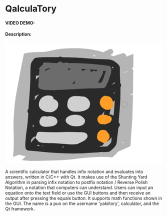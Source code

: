 # QalculaTory
#### VIDEO DEMO: 
#### Description:
<p align="center" width="100%">
  <img src="https://github.com/yakiitory/QalculaTory/blob/main/assets/qalculatory.png?raw=true" alt="QalculaTory's logo">
</p>
A scientific calculator that handles infix notation and evaluates into answers, written in C/C++ with Qt. It makes use of the Shunting Yard Algorithm in parsing infix notation to postfix notation / Reverse Polish Notation, a notation that computers can understand. Users can input an equation onto the text field or use the GUI buttons and then receive an output after pressing the equals button. It supports math functions shown in the GUI. The name is a pun on the username 'yakiitory', calculator, and the Qt framework.

